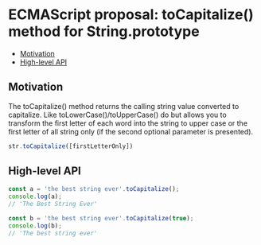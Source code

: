 # ECMAScript proposal: toCapitalize() method for String.prototype
- [Motivation](#motivation)
- [High-level API](#high-level-api)

## Motivation

The toCapitalize() method returns the calling string value converted to capitalize.
Like toLowerCase()/toUpperCase() do but allows you to transform the first letter of each word into the string to upper case or the first letter of all string only (if the second optional parameter is presented).

```js
str.toCapitalize([firstLetterOnly])
```
## High-level API

```js
const a = 'the best string ever'.toCapitalize();
console.log(a);
// 'The Best String Ever'

const b = 'the best string ever'.toCapitalize(true);
console.log(b);
// 'The best string ever'

```
